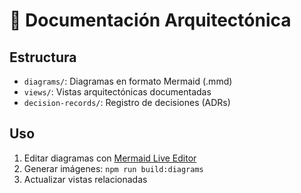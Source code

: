 # 🏰 Documentación Arquitectónica

## Estructura
- `diagrams/`: Diagramas en formato Mermaid (.mmd)
- `views/`: Vistas arquitectónicas documentadas
- `decision-records/`: Registro de decisiones (ADRs)

## Uso
1. Editar diagramas con [Mermaid Live Editor](https://mermaid.live)
2. Generar imágenes: `npm run build:diagrams`
3. Actualizar vistas relacionadas
